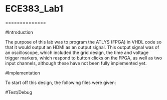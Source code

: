 # ECE383_Lab1
==============


#Introduction

The purpose of this lab was to program the ATLYS (FPGA) in VHDL code so that it would output an HDMI as an output signal.  This output signal was of an oscilloscope, which included the grid design, the time and voltage trigger markers, which respond to button clicks on the FPGA, as well as two input channels, although these have not been fully implemented yet.  

#Implementation

To start off this design, the following files were given: 

#Test/Debug
